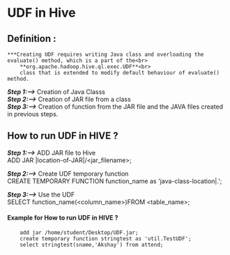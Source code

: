 # UDF in Hive

## Definition : <br>
	***Creating UDF requires writing Java class and overloading the evaluate() method, which is a part of the<br>
		**org.apache.hadoop.hive.ql.exec.UDF**<br>
		class that is extended to modify default behaviour of evaluate() method.

***Step 1:-->*** Creation of Java Classs<br>
***Step 2:-->*** Creation of JAR file from a class<br>
***Step 3:-->*** Creation of function from the JAR file and the JAVA files created in previous steps.<br>



## How to run UDF in HIVE ? 

***Step 1:-->*** ADD JAR file to Hive <br>
				ADD JAR |location-of-JAR|/<jar_filename>;<br>

***Step 2:-->*** Create UDF temporary function<br>
				CREATE TEMPORARY FUNCTION function_name as 'java-class-location|.<class-name>';<br>

***Step 3:-->*** Use the UDF<br>
				SELECT function_name(<column_name>)FROM <table_name>;


#### Example for How to run UDF in HIVE ?

```
	add jar /home/student/Desktop/UDF.jar;
	create temporary function stringtest as 'util.TestUDF';
	select stringtest(sname,'Akshay') from attend;
```